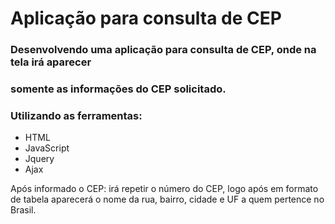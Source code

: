 # Aplicação para consulta de CEP

### Desenvolvendo uma aplicação para consulta de CEP, onde na tela irá aparecer
### somente as informações do CEP solicitado.

### Utilizando as ferramentas:

* HTML
* JavaScript
* Jquery
* Ajax

Após informado o CEP: irá repetir o número do CEP, logo após em formato de 
tabela aparecerá o nome da rua, bairro, cidade e UF a quem pertence no Brasil.
